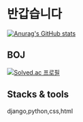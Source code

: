 # 반갑습니다
[![Anurag's GitHub stats](https://github-readme-stats.vercel.app/api?username=ringcho&theme=cobalt)](https://github.com/anuraghazra/github-readme-stats)

## BOJ
[![Solved.ac
프로필](http://mazassumnida.wtf/api/v2/generate_badge?boj=suhankim)](https://solved.ac/suhankim)

## Stacks & tools
django,python,css,html
